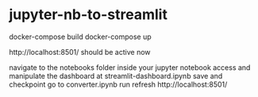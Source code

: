 # jupyter-nb-to-streamlit


docker-compose build
docker-compose up

http://localhost:8501/ should be active now 

navigate to the notebooks folder inside your jupyter notebook 
access and manipulate the dashboard at streamlit-dashboard.ipynb
save and checkpoint
go to converter.ipynb
run
refresh http://localhost:8501/ 
